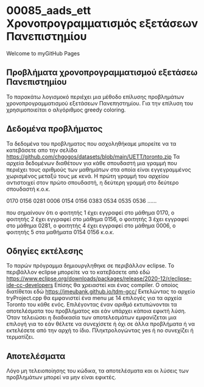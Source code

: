 # 00085_aads_ett Χρονοπρογραμματισμός εξετάσεων Πανεπιστημίου
Welcome to myGitHub Pages

## Προβλήματα χρονοπρογραμματισμού εξετάσεω Πανεπιστημίου
 Το παρακάτω λογισμοκό περιέχει μια μέθοδο επίλυσης προβλημάτων χρονοπρογραμματισμού εξετάσεων Πανεπηστημίου. Για την επίλυση του χρησιμοποιείται ο αλγόριθμος greedy coloring.
 
 ## Δεδομένα προβλήματος
 Τα δεδομένα του προβληματος που ασχοληθήκαμε μπορείτε να τα κατεβάσετε απο την σελίδα https://github.com/chgogos/datasets/blob/main/UETT/toronto.zip 
 Τα αρχεία δεδομένων διαθέτουν για κάθε σπουδαστή μια γραμμή που περιέχει τους αριθμούς των μαθημάτων στα οποία είναι εγγεγραμμένος χωρισμένος μεταξύ τους με κενά. Η πρώτη γραμμή του αρχείου αντιστοιχεί στον πρώτο σπουδαστή, η δεύτερη γραμμή στο δεύτερο σπουδαστή κ.ο.κ.
 
0170
0156
0281
0006 
0154 0156
0383
0534 0535 0536
……

που σημαίνουν ότι ο φοιτητής 1 έχει εγγραφεί στο μάθημα 0170, ο φοιτητής 2 έχει εγγραφεί στο μάθημα 0156, ο φοιτητής 3 έχει εγγραφεί στο μάθημα 0281, ο φοιτητής 4 έχει εγγραφεί στο μάθημα 0006, ο φοιτητής 5 στα μαθήματα 0154 0156 κ.ο.κ.

## Οδηγίες εκτέλεσης
Το παρών πρόγραμμα δημιουργληθηκε σε περιβάλλον eclipse.
Το περιβάλλον eclipse μπορείτε να το κατεβάσετε από εδώ https://www.eclipse.org/downloads/packages/release/2020-12/r/eclipse-ide-cc-developers
Επίσης θα χρειαστεί και ένας compiler. Ο οποίος διατίθεται εδώ https://jmeubank.github.io/tdm-gcc/
Εκτελώντας το αρχείο tryProject.cpp θα εμφανιστεί ένα menu με 14 επιλογές για τα αρχεία Toronto του κάθε ενός. Επιλέγοντας έναν αριθμό εκτυπώνονται τα αποτελέσματα του προβλήματος και εάν υπάρχει κάποια εφικτή λύση.
Όταν τελειώσει η διαδικασία των αποτελεσμάτων εμφανίζεται μια επιλογή για το εάν θέλετε να συνεχίσετε ή όχι σε άλλα προβλήματα ή να εκτελέσετε από την αρχή το ίδιο. Πληκτρολογώντας yes ή no συνεχίζει ή τερματίζει.

## Αποτελέσματα
Λόγο μη τελειοποίησης του κώδικα, τα αποτελέσματα και οι λύσεις των προβλημάτων μπορεί να μην είναι εφικτές.
